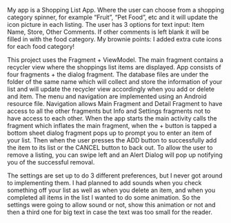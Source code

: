 My app is a Shopping List App. Where the user can choose from a shopping category spinner, for example “Fruit”, “Pet Food”, etc and it will update the icon picture in each listing. The user has 3 options for text input: Item Name, Store, Other Comments. If other comments is left blank it will be filled in with the food category.
My brownie points: I added extra cute icons for each food category!

This project uses the Fragment + ViewModel. The main fragment contains a recycler view where the shoppings list items are displayed.
App consists of four fragments + the dialog fragment. The database files are under the folder of the same name which will collect and store the information of your list and will update the recycler view accordingly when you add or delete and item. The menu and navigation are implemented using an Android resource file. Navigation allows Main Fragment and Detail Fragment to have access to all the other fragments but Info and Settings fragments not to have access to each other.
When the app starts the main activity calls the fragment which inflates the main fragment, when the + button is tapped a bottom sheet dialog fragment pops up to prompt you to enter an item of your list. Then when the user presses the ADD button to successfully add the item to its list or the CANCEL button to back out.
To allow the user to remove a listing, you can swipe left and an Alert Dialog will pop up notifying you of the successful removal.

The settings are set up to do 3 different preferences, but I never got around to implementing them. I had planned to add sounds when you check something off your list as well as when you delete an item, and when you completed all items in the list I wanted to do some animation. So the settings were going to allow sound or not, show this animation or not and then a third one for big text in case the text was too small for the reader.

